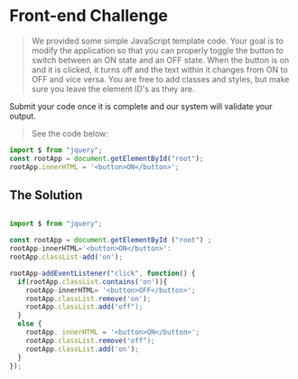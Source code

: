 # Front-end Challenge

> We provided some simple JavaScript template code. Your goal is to modify the application so that you can properly toggle the button to switch between an ON state and an OFF state. When the button is on and it is clicked, it turns off and the text within it changes from ON to OFF and vice versa. You are free to add classes and styles, but make sure you leave the element ID's as they are. 

Submit your code once it is complete and our system will validate your output.

> See the code below: 

```javascript
import $ from "jquery";
const rootApp = document.getElementById("root");
rootApp.innerHTML = '<button>ON</button>';
```


## The Solution

```javascript

import $ from "jquery";

const rootApp = document.getElementById ("root") ;
rootApp-innerHTML='<button>ON</button>':
rootApp.classList-add('on');

rootApp-addEventListener("click", function() {
  if(rootApp.classList.contains('on')){
    rootApp-innerHTML= '<button>OFF</button>';
    rootApp.classList.remove('on');
    rootApp.classList.add('off");
  }
  else {
    rootApp. innerHTML = '<button>ON</button>';
    rootApp.classList.remove('off");
    rootApp.classList.add('on');
  }
});

```
